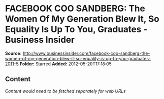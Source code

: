 # FACEBOOK COO SANDBERG: The Women Of My Generation Blew It, So Equality Is Up To You, Graduates - Business Insider

**Source:** http://www.businessinsider.com/facebook-coo-sandberg-the-women-of-my-generation-blew-it-so-equality-is-up-to-you-graduates-2011-5
**Folder:** Starred
**Added:** 2012-05-20T17:18:05




## Content
*Content would need to be fetched separately for web URLs*
